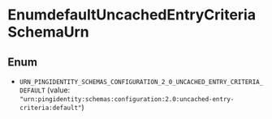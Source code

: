 

# EnumdefaultUncachedEntryCriteriaSchemaUrn

## Enum


* `URN_PINGIDENTITY_SCHEMAS_CONFIGURATION_2_0_UNCACHED_ENTRY_CRITERIA_DEFAULT` (value: `"urn:pingidentity:schemas:configuration:2.0:uncached-entry-criteria:default"`)



